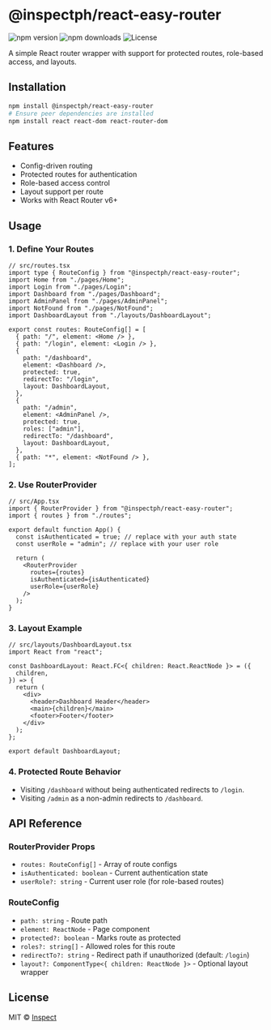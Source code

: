 # @inspectph/react-easy-router

![npm version](https://img.shields.io/npm/v/@inspectph/react-easy-router)
![npm downloads](https://img.shields.io/npm/dm/@inspectph/react-easy-router)
![License](https://img.shields.io/npm/l/@inspectph/react-easy-router)

A simple React router wrapper with support for protected routes, role-based access, and layouts.

## Installation

```bash
npm install @inspectph/react-easy-router
# Ensure peer dependencies are installed
npm install react react-dom react-router-dom
```

## Features

- Config-driven routing
- Protected routes for authentication
- Role-based access control
- Layout support per route
- Works with React Router v6+

## Usage

### 1. Define Your Routes

```tsx
// src/routes.tsx
import type { RouteConfig } from "@inspectph/react-easy-router";
import Home from "./pages/Home";
import Login from "./pages/Login";
import Dashboard from "./pages/Dashboard";
import AdminPanel from "./pages/AdminPanel";
import NotFound from "./pages/NotFound";
import DashboardLayout from "./layouts/DashboardLayout";

export const routes: RouteConfig[] = [
  { path: "/", element: <Home /> },
  { path: "/login", element: <Login /> },
  {
    path: "/dashboard",
    element: <Dashboard />,
    protected: true,
    redirectTo: "/login",
    layout: DashboardLayout,
  },
  {
    path: "/admin",
    element: <AdminPanel />,
    protected: true,
    roles: ["admin"],
    redirectTo: "/dashboard",
    layout: DashboardLayout,
  },
  { path: "*", element: <NotFound /> },
];
```

### 2. Use RouterProvider

```tsx
// src/App.tsx
import { RouterProvider } from "@inspectph/react-easy-router";
import { routes } from "./routes";

export default function App() {
  const isAuthenticated = true; // replace with your auth state
  const userRole = "admin"; // replace with your user role

  return (
    <RouterProvider
      routes={routes}
      isAuthenticated={isAuthenticated}
      userRole={userRole}
    />
  );
}
```

### 3. Layout Example

```tsx
// src/layouts/DashboardLayout.tsx
import React from "react";

const DashboardLayout: React.FC<{ children: React.ReactNode }> = ({
  children,
}) => {
  return (
    <div>
      <header>Dashboard Header</header>
      <main>{children}</main>
      <footer>Footer</footer>
    </div>
  );
};

export default DashboardLayout;
```

### 4. Protected Route Behavior

- Visiting `/dashboard` without being authenticated redirects to `/login`.
- Visiting `/admin` as a non-admin redirects to `/dashboard`.

## API Reference

### RouterProvider Props

- `routes: RouteConfig[]` - Array of route configs
- `isAuthenticated: boolean` - Current authentication state
- `userRole?: string` - Current user role (for role-based routes)

### RouteConfig

- `path: string` - Route path
- `element: ReactNode` - Page component
- `protected?: boolean` - Marks route as protected
- `roles?: string[]` - Allowed roles for this route
- `redirectTo?: string` - Redirect path if unauthorized (default: `/login`)
- `layout?: ComponentType<{ children: ReactNode }>` - Optional layout wrapper

## License

MIT © [Inspect](https://github.com/inspectph)
